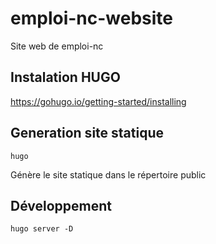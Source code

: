 # emploi-nc-website
Site web de emploi-nc

## Instalation HUGO

https://gohugo.io/getting-started/installing

## Generation site statique 

`hugo`

Génère le site statique dans le répertoire public

## Développement

`hugo server -D`
